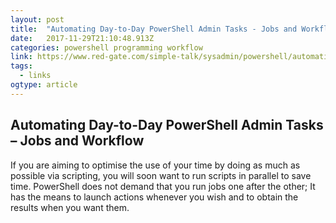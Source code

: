 ```yaml
---
layout: post 
title:  "Automating Day-to-Day PowerShell Admin Tasks - Jobs and Workflow - Simple Talk" 
date:   2017-11-29T21:10:48.913Z 
categories: powershell programming workflow
link: https://www.red-gate.com/simple-talk/sysadmin/powershell/automating-day-to-day-powershell-admin-tasks---jobs-and-workflow/ 
tags:
  - links
ogtype: article 
---
```


## Automating Day-to-Day PowerShell Admin Tasks – Jobs and Workflow

If you are aiming to optimise the use of your time by doing as much as possible via scripting, you will soon want to run scripts in parallel to save time. PowerShell does not demand that you run jobs one after the other; It has the means to launch actions whenever you wish and to obtain the results when you want them.
